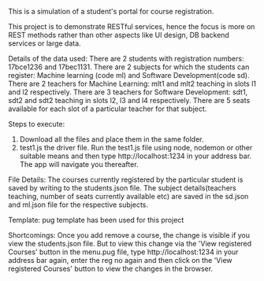 This is a simulation of a student's portal for course registration.

This project is to demonstrate RESTful services, hence the focus is more on REST methods rather than other aspects like UI design, DB backend services or large data.

Details of the data used:
There are 2 students with registration numbers: 17bce1236 and 17bec1131.
There are 2 subjects for which the students can register: Machine learning (code ml) and Software Development(code sd).
There are 2 teachers for Machine Learning: mlt1 and mlt2 teaching in slots l1 and l2 respectively.
There are 3 teachers for Software Development: sdt1, sdt2 and sdt2 teaching in slots l2, l3 and l4 respectively.
There are 5 seats available for each slot of a particular teacher for that subject.

Steps to execute:
1) Download all the files and place them in the same folder.
2) test1.js the driver file. Run the test1.js file using node, nodemon or other suitable means and then type http://localhost:1234 in your address bar.
The app will navigate you thereafter.

File Details:
The courses currently registered by the particular student is saved by writing to the students.json file. The subject details(teachers teaching, number of seats currently available etc) are saved in the sd.json and ml.json file for the respective subjects.

Template:
pug template has been used for this project

Shortcomings:
Once you add remove a course, the change is visible if you view the students.json file. But to view this change via the 'View registered Courses' button in the menu.pug file, type http://localhost:1234 in your address bar again, enter the reg no again and then click on the 'View registered Courses' button to view the changes in the browser.




